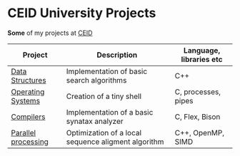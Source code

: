# CEID University Projects

**Some** of my projects at [CEID](https://www.ceid.upatras.gr/)

Project  | Description | Language, libraries etc
------------- | ------------- | ------------
[Data Structures][data]  |  Implementation of basic search algorithms | C++
[Operating Systems][os] | Creation of a tiny shell | C, processes, pipes
[Compilers][comp]  |  Implementation of a basic synatax analyzer | C, Flex, Bison
[Parallel processing][parale] | Optimization of a local sequence aligment algorithm | C++, OpenMP, SIMD


[data]: <https://github.com/memaskal/ceid-projects/tree/master/Data-Structures>
[os]: <https://github.com/memaskal/ceid-projects/tree/master/Operating-Systems>
[comp]: <https://github.com/memaskal/ceid-projects/tree/master/Compilers>
[parale]: <https://github.com/memaskal/ceid-projects/tree/master/Parallel-Processing>
